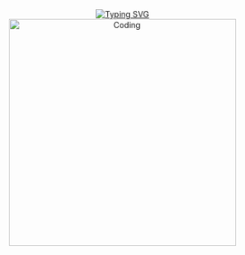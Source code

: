 <div align="center">
  <a href="https://github.com/Hanzimmer77">
  <img src="https://readme-typing-svg.herokuapp.com?font=Lora&duration=2000&pause=100&multiline=true&width=500&height=80&lines=Hi+%F0%9F%91%8B%2C+I'm+Shrisha+Kanangi!!;Welcome+to+my+GitHub+Profile!" alt="Typing SVG" />
</a>

</div>


<div align="center">
  <img alt="Coding" width="400" src="https://www.goodmarketing.club/content/images/2021/01/How-to-Measure-the-Success-of-Dashboards--1-.png">
</div>


